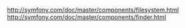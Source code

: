 http://symfony.com/doc/master/components/filesystem.html
http://symfony.com/doc/master/components/finder.html
